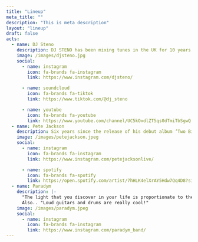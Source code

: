 ```yaml
---
title: "Lineup"
meta_title: ""
description: "This is meta description"
layout: "lineup"
draft: false
acts:
  - name: DJ Steno
    description: DJ STENO has been mixing tunes in the UK for 10 years. Creating good energy and mixes for all.
    image: /images/djsteno.jpg
    social:
      - name: instagram
        icon: fa-brands fa-instagram
        link: https://www.instagram.com/djsteno/

      - name: soundcloud
        icon: fa-brands fa-tiktok
        link: https://www.tiktok.com/@dj_steno

      - name: youtube
        icon: fa-brands fa-youtube
        link: https://www.youtube.com/channel/UC5kOxdlZT5qs0dTmiTbSgwQ
  - name: Pete Jackson
    description: Six years since the release of his debut album ‘Two Birds’ and three years since turning pain into power with his debut single ‘I Still Believe’, Pete has been forever evolving but never letting up.
    image: /images/petejackson.jpeg
    social:
      - name: instagram
        icon: fa-brands fa-instagram
        link: https://www.instagram.com/petejacksonlive/

      - name: spotify
        icon: fa-brands fa-spotify
        link: https://open.spotify.com/artist/7hHLK4elXrAY5Hdw7Qq4D8?si=nS0X67mPR76rezy5G21xcw
  - name: Paradym
    description: |-
      "The light that you discover in your life is proportionate to the amount of the darkness you are willing to forthrightly confront."
      Also.. "Loud guitars and drums are really cool!"
    image: /images/paradym.jpeg
    social:
      - name: instagram
        icon: fa-brands fa-instagram
        link: https://www.instagram.com/paradym_band/
---
```

